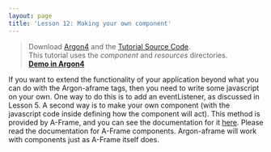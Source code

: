 ```yaml
---
layout: page
title: 'Lesson 12: Making your own component'
---
```

> Download [Argon4](http://argonjs.io/argon-app) and the [Tutorial Source Code](https://github.com/argonjs/design-aids/tree/gh-pages/code). <br> This tutorial uses the *component* and *resources* directories.<br> **[Demo in Argon4](https://github.com/argonjs/design-aids/tree/gh-pages/code/component/)**


If you want to extend the functionality of your application beyond what you can do with the Argon-aframe tags, then you need to write some javascript on your own. One way to do this is to add an eventListener, as discussed in Lesson 5. A second way is to make your own component (with the javascript code inside defining how the component will act). This method is provided by A-Frame, and you can see the documentation for it [here](http://aframe.io/docs). Please read the documentation for A-Frame components. Argon-aframe will work with components just as A-Frame itself does.

 



